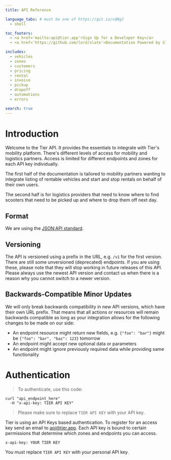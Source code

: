 ```yaml
---
title: API Reference

language_tabs: # must be one of https://git.io/vQNgJ
  - shell

toc_footers:
  - <a href='mailto:api@tier.app'>Sign Up for a Developer Key</a>
  - <a href='https://github.com/lord/slate'>Documentation Powered by Slate</a>

includes:
  - vehicles
  - zones
  - customers
  - pricing
  - rental
  - invoice
  - pickup
  - dropoff
  - automations
  - errors

search: true
---
```


# Introduction

Welcome to the Tier API. It provides the essentials to integrate with Tier's mobility platform.
There's different levels of access for mobility and logistics partners.
Access is limited for different endpoints and zones for each API key individually.

The first half of the documentation is tailored to mobility partners wanting to integrate listing of
rentable vehicles and start and stop rentals on behalf of their own users.

The second half is for logistics providers that need to know where to find scooters that need to
be picked up and where to drop them off next day.

## Format

We are using the [JSON:API standard](https://jsonapi.org/).

## Versioning

The API is versioned using a prefix in the URL, e.g. `/v1` for the first version. There are
still some unversioned (deprecated) endpoints. If you are using these, please note that they will stop
working in future releases of this API. Please always use the newest API version and contact
us when there is a reason why you cannot switch to a newer version.

## Backwards-Compatible Minor Updates

We will only break backwards compatibility in new API versions, which have their own URL prefix.
That means that all actions or resources will remain backwards compatible as long as your integration
allows for the following changes to be made on our side:

 - An endpoint resource might return new fields, e.g. `{"foo": "bar"}` might be `{"foo": "bar", "baz": 123}` tomorrow 
 - An endpoint might accept new optional data or parameters
 - An endpoint might ignore previously required data while providing same functionality
  

# Authentication

> To authenticate, use this code:


```shell
curl "api_endpoint_here"
  -H "x-api-key: TIER API KEY"
```

> Please make sure to replace `TIER API KEY` with your API key.

Tier is using an API Keys based authentication. To register for an access key send an email
to <a href='mailto:api@tier.app'>api@tier.app</a>. Each API key is bound to certain permissions
that determine which zones and endpoints you can access.

`x-api-key: YOUR TIER KEY`

<aside class="notice">
You must replace <code>TIER API KEY</code> with your personal API key.
</aside>

